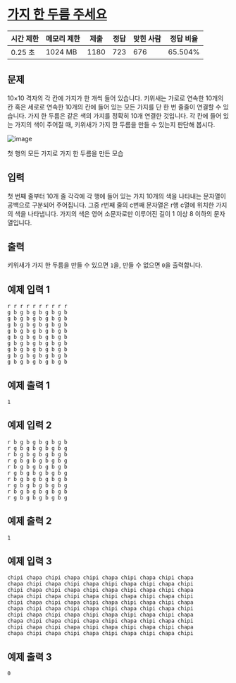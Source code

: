 # [가지 한 두름 주세요](https://www.acmicpc.net/problem/31628)

| 시간 제한 | 메모리 제한 | 제출 | 정답 | 맞힌 사람 | 정답 비율 |
| --- | --- | --- | --- | --- | --- |
| 0.25 초 | 1024 MB | 1180 | 723 | 676 | 65.504% |

## 문제

10×10 격자의 각 칸에 가지가 한 개씩 들어 있습니다. 키위새는 가로로 연속한 10개의 칸 혹은 세로로 연속한 10개의 칸에 들어 있는 모든 가지를 단 한 번 줄줄이 연결할 수 있습니다. 가지 한 두름은 같은 색의 가지를 정확히 10개 연결한 것입니다. 각 칸에 들어 있는 가지의 색이 주어질 때, 키위새가 가지 한 두름을 만들 수 있는지 판단해 봅시다.

![image](https://upload.acmicpc.net/cdfb0b0a-9951-4a0b-8e99-5c7d4581cbe0/-/preview/)

첫 행의 모든 가지로 가지 한 두름을 만든 모습

## 입력

첫 번째 줄부터 10개 줄 각각에 각 행에 들어 있는 가지 10개의 색을 나타내는 문자열이 공백으로 구분되어 주어집니다. 그중 r번째 줄의 c번째 문자열은 r행 c열에 위치한 가지의 색을 나타냅니다. 가지의 색은 영어 소문자로만 이루어진 길이 1 이상 8 이하의 문자열입니다.

## 출력

키위새가 가지 한 두름을 만들 수 있으면 `1`을, 만들 수 없으면 `0`을 출력합니다.

## 예제 입력 1

```
r r r r r r r r r r
g b g b g b g b g b
g b g b g b g b g b
g b g b g b g b g b
g b g b g b g b g b
g b g b g b g b g b
g b g b g b g b g b
g b g b g b g b g b
g b g b g b g b g b
g b g b g b g b g b

```

## 예제 출력 1

```
1

```

## 예제 입력 2

```
r b g b g b g b g b
r g b g b g b g b g
r b g b g b g b g b
r g b g b g b g b g
r b g b g b g b g b
r g b g b g b g b g
r b g b g b g b g b
r g b g b g b g b g
r b g b g b g b g b
r g b g b g b g b g

```

## 예제 출력 2

```
1

```

## 예제 입력 3

```
chipi chapa chipi chapa chipi chapa chipi chapa chipi chapa
chapa chipi chapa chipi chapa chipi chapa chipi chapa chipi
chipi chapa chipi chapa chipi chapa chipi chapa chipi chapa
chapa chipi chapa chipi chapa chipi chapa chipi chapa chipi
chipi chapa chipi chapa chipi chapa chipi chapa chipi chapa
chapa chipi chapa chipi chapa chipi chapa chipi chapa chipi
chipi chapa chipi chapa chipi chapa chipi chapa chipi chapa
chapa chipi chapa chipi chapa chipi chapa chipi chapa chipi
chipi chapa chipi chapa chipi chapa chipi chapa chipi chapa
chapa chipi chapa chipi chapa chipi chapa chipi chapa chipi

```

## 예제 출력 3

```
0
```
